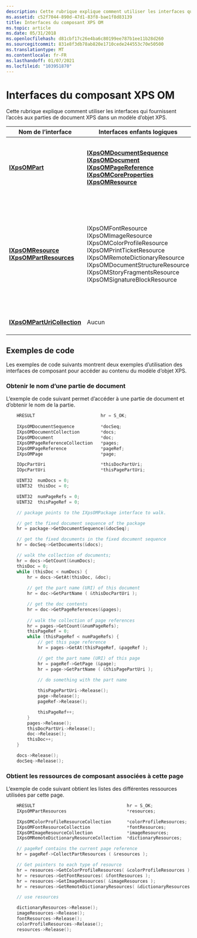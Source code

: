 ```yaml
---
description: Cette rubrique explique comment utiliser les interfaces qui fournissent l’accès aux parties de document XPS dans un modèle d’objet XPS.
ms.assetid: c52f7044-890d-47d1-83f8-bae1f8d83139
title: Interfaces du composant XPS OM
ms.topic: article
ms.date: 05/31/2018
ms.openlocfilehash: d81cbf17c26e4ba6c80199ee787b1ee11b28d260
ms.sourcegitcommit: 831e8f3db78ab820e1710cede244553c70e50500
ms.translationtype: MT
ms.contentlocale: fr-FR
ms.lasthandoff: 01/07/2021
ms.locfileid: "103951870"
---
```

# <a name="xps-om-part-interfaces"></a>Interfaces du composant XPS OM

Cette rubrique explique comment utiliser les interfaces qui fournissent l’accès aux parties de document XPS dans un modèle d’objet XPS.



| Nom de l’interface                                                                                                    | Interfaces enfants logiques                                                                                                                                                                                                                                                                                     | Description                                                                                                  |
|-------------------------------------------------------------------------------------------------------------------|--------------------------------------------------------------------------------------------------------------------------------------------------------------------------------------------------------------------------------------------------------------------------------------------------------------|--------------------------------------------------------------------------------------------------------------|
| [**IXpsOMPart**](/windows/desktop/api/xpsobjectmodel/nn-xpsobjectmodel-ixpsompart)<br/>                                                                       | [**IXpsOMDocumentSequence**](/windows/desktop/api/xpsobjectmodel/nn-xpsobjectmodel-ixpsomdocumentsequence)<br/> [**IXpsOMDocument**](/windows/desktop/api/xpsobjectmodel/nn-xpsobjectmodel-ixpsomdocument)<br/> [**IXpsOMPageReference**](/windows/desktop/api/xpsobjectmodel/nn-xpsobjectmodel-ixpsompagereference)<br/> [**IXpsOMCoreProperties**](/windows/desktop/api/xpsobjectmodel/nn-xpsobjectmodel-ixpsomcoreproperties)<br/> [**IXpsOMResource**](/windows/win32/api/xpsobjectmodel/nn-xpsobjectmodel-ixpsomresource)<br/>    | Documentez les composants qui composent la structure du document.<br/>                                          |
| [**IXpsOMResource**](/windows/win32/api/xpsobjectmodel/nn-xpsobjectmodel-ixpsomresource)<br/> [**IXpsOMPartResources**](/windows/desktop/api/xpsobjectmodel/nn-xpsobjectmodel-ixpsompartresources)<br/> | IXpsOMFontResource<br/> IXpsOMImageResource<br/> IXpsOMColorProfileResource<br/> IXpsOMPrintTicketResource<br/> IXpsOMRemoteDictionaryResource<br/> IXpsOMDocumentStructureResource<br/> IXpsOMStoryFragmentsResource<br/> IXpsOMSignatureBlockResource<br/> | Les composants de document qui contiennent des éléments qui sont utilisés dans ou référencés par une page ou un document.<br/> |
| [**IXpsOMPartUriCollection**](/windows/desktop/api/xpsobjectmodel/nn-xpsobjectmodel-ixpsomparturicollection)<br/>                                             | Aucun<br/>                                                                                                                                                                                                                                                                                              | Collection d’URI de composant.<br/>                                                                        |



 

## <a name="code-examples"></a>Exemples de code

Les exemples de code suivants montrent deux exemples d’utilisation des interfaces de composant pour accéder au contenu du modèle d’objet XPS.

### <a name="get-the-name-of-a-document-part"></a>Obtenir le nom d’une partie de document

L’exemple de code suivant permet d’accéder à une partie de document et d’obtenir le nom de la partie.


```C++
    HRESULT                         hr = S_OK;
    
    IXpsOMDocumentSequence          *docSeq;
    IXpsOMDocumentCollection        *docs;
    IXpsOMDocument                  *doc;
    IXpsOMPageReferenceCollection   *pages;
    IXpsOMPageReference             *pageRef;
    IXpsOMPage                      *page;

    IOpcPartUri                     *thisDocPartUri;
    IOpcPartUri                     *thisPagePartUri;

    UINT32  numDocs = 0;
    UINT32  thisDoc = 0;

    UINT32  numPageRefs = 0;
    UINT32  thisPageRef = 0;

    // package points to the IXpsOMPackage interface to walk.

    // get the fixed document sequence of the package
    hr = package->GetDocumentSequence(&docSeq);

    // get the fixed documents in the fixed document sequence
    hr = docSeq->GetDocuments(&docs);

    // walk the collection of documents;
    hr = docs->GetCount(&numDocs);
    thisDoc = 0;
    while (thisDoc < numDocs) {
        hr = docs->GetAt(thisDoc, &doc);
        
        // get the part name (URI) of this document
        hr = doc->GetPartName ( &thisDocPartUri );

        // get the doc contents
        hr = doc->GetPageReferences(&pages);
        
        // walk the collection of page references
        hr = pages->GetCount(&numPageRefs);
        thisPageRef = 0;
        while (thisPageRef < numPageRefs) {
            // get this page reference
            hr = pages->GetAt(thisPageRef, &pageRef );

            // get the part name (URI) of this page
            hr = pageRef->GetPage (&page);
            hr = page->GetPartName ( &thisPagePartUri );

            // do something with the part name
 
            thisPagePartUri->Release();
            page->Release();
            pageRef->Release();

            thisPageRef++;
        }
        pages->Release();
        thisDocPartUri->Release();
        doc->Release();
        thisDoc++;
    }

    docs->Release();
    docSeq->Release();

```



### <a name="get-the-part-resources-that-are-associated-with-this-page"></a>Obtient les ressources de composant associées à cette page

L’exemple de code suivant obtient les listes des différentes ressources utilisées par cette page.


```C++
    HRESULT                                   hr = S_OK;
    IXpsOMPartResources                       *resources;

    IXpsOMColorProfileResourceCollection      *colorProfileResources;
    IXpsOMFontResourceCollection              *fontResources;
    IXpsOMImageResourceCollection             *imageResources;
    IXpsOMRemoteDictionaryResourceCollection  *dictionaryResources; 

    // pageRef contains the current page reference 
    hr = pageRef->CollectPartResources ( &resources );

    // Get pointers to each type of resource
    hr = resources->GetColorProfileResources( &colorProfileResources );
    hr = resources->GetFontResources( &fontResources );
    hr = resources->GetImageResources( &imageResources );
    hr = resources->GetRemoteDictionaryResources( &dictionaryResources );

    // use resources

    dictionaryResources->Release();
    imageResources->Release();
    fontResources->Release();
    colorProfileResources->Release();
    resources->Release();
```



 

